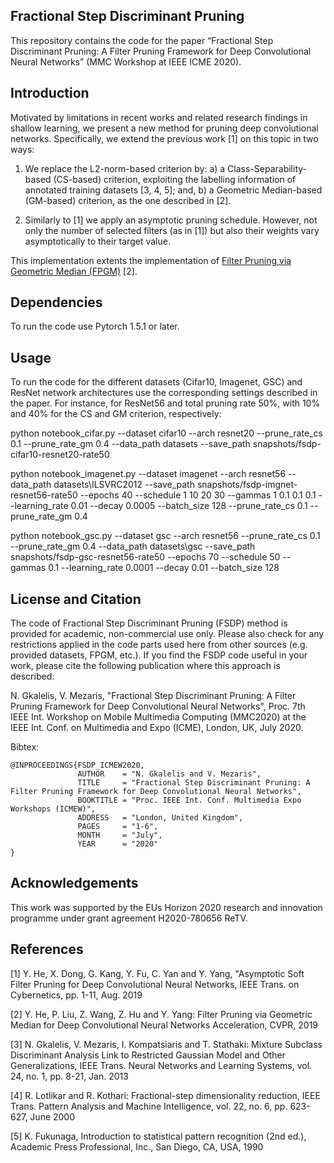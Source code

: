 ## Fractional Step Discriminant Pruning

This repository contains the code for the paper “Fractional Step Discriminant Pruning: A Filter Pruning Framework for Deep Convolutional Neural Networks” (MMC Workshop at IEEE ICME 2020).

## Introduction


Motivated by limitations in recent works and related research findings in shallow learning, we present a new method for pruning deep convolutional networks. Specifically, we extend the previous work [1] on this topic in two ways:
1. We replace the L2-norm-based criterion by: a) a Class-Separability-based (CS-based) criterion, exploiting the labelling information of annotated training datasets [3, 4, 5];
and, b) a Geometric Median-based (GM-based) criterion, as the one described in [2].

2. Similarly to [1] we apply an asymptotic pruning schedule. However, not only the number of selected filters (as in [1]) but also their weights vary asymptotically to their target value.

This implementation extents the implementation of [Filter Pruning via Geometric Median (FPGM)](https://github.com/he-y/filter-pruning-geometric-median) [2].


## Dependencies

To run the code use Pytorch 1.5.1 or later.


## Usage

To run the code for the different datasets (Cifar10, Imagenet, GSC) and ResNet network architectures use the corresponding settings described in the paper.
For instance, for ResNet56 and total pruning rate 50%, with 10% and 40% for the CS and GM criterion, respectively:

python notebook_cifar.py --dataset cifar10 --arch resnet20 --prune_rate_cs 0.1 --prune_rate_gm 0.4 --data_path datasets --save_path snapshots/fsdp-cifar10-resnet20-rate50

python notebook_imagenet.py --dataset imagenet --arch resnet56 --data_path datasets\ILSVRC2012 --save_path snapshots/fsdp-imgnet-resnet56-rate50 --epochs 40 --schedule 1 10 20 30 --gammas 1 0.1 0.1 0.1 --learning_rate 0.01 --decay 0.0005 --batch_size 128 --prune_rate_cs 0.1 --prune_rate_gm 0.4


python notebook_gsc.py --dataset gsc --arch resnet56 --prune_rate_cs 0.1 --prune_rate_gm 0.4 --data_path datasets\gsc --save_path snapshots/fsdp-gsc-resnet56-rate50 --epochs 70 --schedule 50 --gammas 0.1 --learning_rate 0.0001 --decay 0.01 --batch_size 128

## License and Citation

The code of Fractional Step Discriminant Pruning (FSDP) method is provided for academic, non-commercial use only. Please also check for any restrictions applied in the code parts used here from other sources (e.g. provided datasets, FPGM, etc.). If you find the FSDP code useful in your work, please cite the following publication where this approach is described:

N. Gkalelis, V. Mezaris, "Fractional Step Discriminant Pruning: A Filter Pruning Framework for Deep Convolutional Neural Networks", Proc. 7th IEEE Int. Workshop on Mobile Multimedia Computing (MMC2020) at the IEEE Int. Conf. on Multimedia and Expo (ICME), London, UK, July 2020.

Bibtex:
```
@INPROCEEDINGS{FSDP_ICMEW2020,
               AUTHOR    = "N. Gkalelis and V. Mezaris",
               TITLE     = "Fractional Step Discriminant Pruning: A Filter Pruning Framework for Deep Convolutional Neural Networks",
               BOOKTITLE = "Proc. IEEE Int. Conf. Multimedia Expo Workshops (ICMEW)",
               ADDRESS   = "London, United Kingdom",
               PAGES     = "1-6",
               MONTH     = "July",
               YEAR      = "2020"
}
```

## Acknowledgements

This work was supported by the EUs Horizon 2020 research and innovation programme under grant agreement H2020-780656 ReTV.

## References

[1] Y. He, X. Dong, G. Kang, Y. Fu, C. Yan and Y. Yang, "Asymptotic Soft Filter Pruning for Deep Convolutional Neural Networks, IEEE Trans. on Cybernetics, pp. 1-11, Aug. 2019

[2] Y. He, P. Liu, Z. Wang, Z. Hu and Y. Yang: Filter Pruning via Geometric Median for Deep Convolutional Neural Networks Acceleration, CVPR, 2019

[3] N. Gkalelis, V. Mezaris, I. Kompatsiaris and T. Stathaki: Mixture Subclass Discriminant Analysis Link to Restricted Gaussian Model and Other Generalizations, IEEE Trans. Neural Networks and Learning Systems, vol. 24, no. 1, pp. 8-21, Jan. 2013

[4] R. Lotlikar and R. Kothari: Fractional-step dimensionality reduction, IEEE Trans. Pattern Analysis and Machine Intelligence, vol. 22, no. 6, pp. 623-627, June 2000

[5] K. Fukunaga, Introduction to statistical pattern recognition (2nd ed.), Academic Press Professional, Inc., San Diego, CA, USA, 1990
